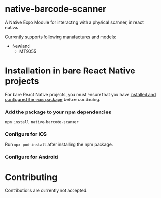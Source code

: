 # native-barcode-scanner

A Native Expo Module for interacting with a physical scanner, in react native.

Currently supports following manufactures and models:

- Newland
    - MT9055

# Installation in bare React Native projects

For bare React Native projects, you must ensure that you have [installed and configured the `expo` package](https://docs.expo.dev/bare/installing-expo-modules/) before continuing.

### Add the package to your npm dependencies

```
npm install native-barcode-scanner
```

### Configure for iOS

Run `npx pod-install` after installing the npm package.


### Configure for Android



# Contributing

Contributions are currently not accepted.
